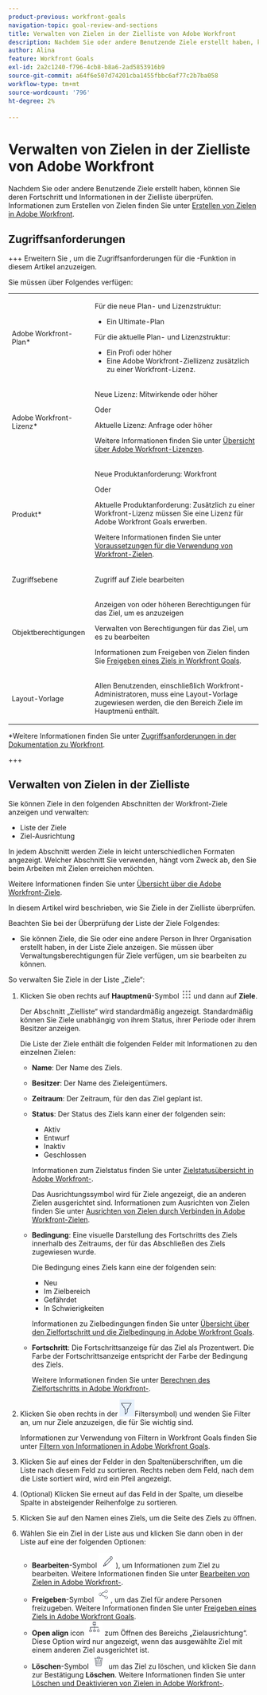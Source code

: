 ```yaml
---
product-previous: workfront-goals
navigation-topic: goal-review-and-sections
title: Verwalten von Zielen in der Zielliste von Adobe Workfront
description: Nachdem Sie oder andere Benutzende Ziele erstellt haben, können Sie deren Fortschritt und Informationen in der Zielliste überprüfen. Informationen zum Erstellen von Zielen finden Sie unter Erstellen von Zielen in Adobe Workfront-Zielen.
author: Alina
feature: Workfront Goals
exl-id: 2a2c1240-f796-4cb8-b8a6-2ad5853916b9
source-git-commit: a64f6e507d74201cba1455fbbc6af77c2b7ba058
workflow-type: tm+mt
source-wordcount: '796'
ht-degree: 2%

---
```


# Verwalten von Zielen in der Zielliste von Adobe Workfront

<!--Audited for P&P only: 4/2025-->

<!-- printing or exporting goals is no longer possible, but see if they add it later-->

Nachdem Sie oder andere Benutzende Ziele erstellt haben, können Sie deren Fortschritt und Informationen in der Zielliste überprüfen. Informationen zum Erstellen von Zielen finden Sie unter [Erstellen von Zielen in Adobe Workfront](../../workfront-goals/goal-management/create-goals.md).

## Zugriffsanforderungen

+++ Erweitern Sie , um die Zugriffsanforderungen für die -Funktion in diesem Artikel anzuzeigen.

Sie müssen über Folgendes verfügen:

<table style="table-layout:auto">
<col>
</col>
<col>
</col>
<tbody>
 <tr> 
   <td role="rowheader">Adobe Workfront-Plan*</td> 
   <td> 
   <p>Für die neue Plan- und Lizenzstruktur:
  <ul><li>Ein Ultimate-Plan </li></ul>
   </p>
<p>Für die aktuelle Plan- und Lizenzstruktur: 
<ul><li> Ein Profi oder höher </li>
  <li>Eine Adobe Workfront-Ziellizenz zusätzlich zu einer Workfront-Lizenz.</li></ul></p>
   </td>
  </tr>
 <tr>
 <td role="rowheader">Adobe Workfront-Lizenz*</td>
 <td>
 <p>Neue Lizenz: Mitwirkende oder höher</p>
 Oder
 <p>Aktuelle Lizenz: Anfrage oder höher</p> <p>Weitere Informationen finden Sie unter <a href="../../administration-and-setup/add-users/access-levels-and-object-permissions/wf-licenses.md" class="MCXref xref">Übersicht über Adobe Workfront-Lizenzen</a>.</p> </td>
 </tr>
 <tr>
 <td role="rowheader">Produkt*</td>
 <td>
    <p> Neue Produktanforderung: Workfront</p>
    Oder
    <p>Aktuelle Produktanforderung: Zusätzlich zu einer Workfront-Lizenz müssen Sie eine Lizenz für Adobe Workfront Goals erwerben. </p> <p>Weitere Informationen finden Sie unter <a href="../../workfront-goals/goal-management/access-needed-for-wf-goals.md" class="MCXref xref">Voraussetzungen für die Verwendung von Workfront-Zielen</a>. </p> </td>
 </tr>
 <tr>
 <td role="rowheader">Zugriffsebene</td>
 <td> <p>Zugriff auf Ziele bearbeiten</p>  </td>
 </tr>
 <tr data-mc-conditions="">
 <td role="rowheader">Objektberechtigungen</td>
 <td>
  <div>
  <p>Anzeigen von oder höheren Berechtigungen für das Ziel, um es anzuzeigen</p>
  <p>Verwalten von Berechtigungen für das Ziel, um es zu bearbeiten</p>
  <p>Informationen zum Freigeben von Zielen finden Sie <a href="../../workfront-goals/workfront-goals-settings/share-a-goal.md" class="MCXref xref">Freigeben eines Ziels in Workfront Goals</a>. </p>
  </div> </td>
 </tr>
 <tr>
   <td role="rowheader"><p>Layout-Vorlage</p></td>
   <td> <p>Allen Benutzenden, einschließlich Workfront-Administratoren, muss eine Layout-Vorlage zugewiesen werden, die den Bereich Ziele im Hauptmenü enthält. </p>  
</td>
  </tr>
</tbody>
</table>

*Weitere Informationen finden Sie unter [Zugriffsanforderungen in der Dokumentation zu Workfront](/help/quicksilver/administration-and-setup/add-users/access-levels-and-object-permissions/access-level-requirements-in-documentation.md).

+++

## Verwalten von Zielen in der Zielliste

Sie können Ziele in den folgenden Abschnitten der Workfront-Ziele anzeigen und verwalten:

* Liste der Ziele
* Ziel-Ausrichtung

In jedem Abschnitt werden Ziele in leicht unterschiedlichen Formaten angezeigt. Welcher Abschnitt Sie verwenden, hängt vom Zweck ab, den Sie beim Arbeiten mit Zielen erreichen möchten.

Weitere Informationen finden Sie unter [Übersicht über die Adobe Workfront-Ziele](../../workfront-goals/goal-review-and-workfront-goals-sections/overview-of-wf-goals-sections.md).

In diesem Artikel wird beschrieben, wie Sie Ziele in der Zielliste überprüfen.

Beachten Sie bei der Überprüfung der Liste der Ziele Folgendes:

* Sie können Ziele, die Sie oder eine andere Person in Ihrer Organisation erstellt haben, in der Liste Ziele anzeigen. Sie müssen über Verwaltungsberechtigungen für Ziele verfügen, um sie bearbeiten zu können.

<!--

### Manage the Goal List in the Production environment

1. Click the **Main Menu** icon ![Main Menu icon](assets/main-menu-icon.png) in the upper-right corner, then click **Goals**.

   (!-- Add this when Shell is available to all: or (if available), click the **Main Menu** icon ![Main menu icon](../goal-review-and-workfront-goals-sections/assets/three-line-main-menu-icon.png) in the upper-left corner)
   --)

   The Goal List section displays by default. You can view goals regardless of their status, period, or owner, by default.

   The list of goals contains the following columns with information about each goal, result, or activity: 

   <table style="table-layout:auto"> 
    <col> 
    <col> 
    <tbody> 
     <tr> 
      <td role="rowheader"> 
       <div> 
        <p role="rowheader">Name </p> 
       </div> </td> 
      <td>The name of the goal, result, or activity.</td> 
     </tr> 
     <tr> 
      <td role="rowheader">Owner</td> 
      <td>The name of the goal, result, or activity owner. </td> 
     </tr> 
     <tr> 
      <td role="rowheader">Period</td> 
      <td>The time period for which the goal is scheduled.</td> 
     </tr> 
     <tr> 
      <td role="rowheader">Progress </td> 
      <td> <p>The progress indicator for the goal includes the following:</p> 
       <ul> 
      <li> <p>The progress label. </p> <p>For information, see <a href="../../workfront-goals/goal-management/calculate-goal-progress.md" class="MCXref xref">Overview of goal progress and condition in Adobe Workfront Goals</a>. </p> </li> 
      <li> <p>The percent complete of the goal, activity, or result. </p> </li> 
       </ul> </td> 
     </tr> 
     <tr> 
      <td role="rowheader"> <p>Status (includes alignment icon)</p> <p> <img src="assets/alignment-icon-large.png"> </p> </td> 
      <td> <p>The status of the goal which can be one of the following:</p> 
       <ul> 
        <li>Active</li> 
        <li>Draft</li> 
        <li>Inactive</li> 
        <li>Closed</li> 
       </ul> <p>For information about goal status, see <a href="../../workfront-goals/goal-management/goal-status-overview.md" class="MCXref xref">Goal status overview in Adobe Workfront Goals</a>. </p> <p>The alignment icon appears on goals that are aligned to other goals. For information about aligning goals, see <a href="../../workfront-goals/goal-alignment/align-goals-by-connecting-them.md" class="MCXref xref">Align goals by connecting them in Adobe Workfront Goals</a>.</p> </td> 
     </tr> 
    </tbody> 
   </table>

1. Use the filters in the upper-right corner of the goal list to select only goals that are important to you. For information about using filters in Workfront Goals, see [Filter information in Adobe Workfront Goals](../../workfront-goals/goal-management/filter-information-wf-goals.md)
1. Click any of the fields in the column headers to sort it by that field.

   An arrow displays to the right of the field by which the list is sorted.

   ![Goal list with goal expanded](assets/goal-list-with-goal-expanded-+-result-+-activity-350x117.png)

1. (Optional) Click the field in the column again to sort the same column in a descending order. 
1. Click the right-pointing arrow to the left of the goal name to expand a goal

   Or

   Click the right-pointing arrow ![Right-pointing arrow](assets/right-pointing-arrow.png) in the header of the list to expand all the goals in the list and view additional information about each goal, including any of the following:

   * Results names, owners, and progress

     For information about results, see [Add results to goals in Adobe Workfront Goals](../../workfront-goals/results-and-activities/add-results-to-goals.md).
   
   * Activity names, owners, and progress

     For information about activities, see [Add activities to goals in Adobe Workfront Goals](../../workfront-goals/results-and-activities/add-activities-to-goals.md).

1. Click the name of a goal to open the **Goal Details** panel on the right and review more information about the goal as well as manage it. For information about reviewing individual goals, see [Update goals in the Goal details section in Adobe Workfront Goals](../../workfront-goals/goal-management/update-goals-in-goal-details-panel.md).
1. (Optional) Expand the **Goals per page** drop-down menu and select from the following options to display additional goals:

   * 20  
      
      This is the default selection. 
   * 50
   * 100

1. Click **Print** to export a list of goals, results, and activities to a .pdf file.

   >[!TIP]
   >
   >* When printing a list of goals, the file produced contains only the information displayed on the screen. Items eliminated by filtering a list of goals do not display in the .pdf file.
   >* When you do not expand the goals in the list before printing the list, the .pdf file displays only goals without their results and activities.

   For more information, see [Print the Goal List in Adobe Workfront Goals](../../workfront-goals/goal-management/print-the-goal-list.md). 

1. Click the **Alignment icon** ![Alignment icon](assets/align-icon.png) next to an aligned to open the goal's card in the Goal Alignment section. For more information, see [Navigate the Goal Alignment section in Adobe Workfront Goals](../../workfront-goals/goal-alignment/navigate-goal-alignment-chart.md).
-->

So verwalten Sie Ziele in der Liste „Ziele“:

1. Klicken Sie oben rechts auf **Hauptmenü**-Symbol ![Hauptmenüsymbol](assets/main-menu-icon.png) und dann auf **Ziele**.

   <!-- Add this when Shell is available to all: or (if available), click the **Main Menu** icon ![Main menu icon](../goal-review-and-workfront-goals-sections/assets/three-line-main-menu-icon.png) in the upper-left corner)
   -->

   Der Abschnitt „Zielliste“ wird standardmäßig angezeigt. Standardmäßig können Sie Ziele unabhängig von ihrem Status, ihrer Periode oder ihrem Besitzer anzeigen.

   Die Liste der Ziele enthält die folgenden Felder mit Informationen zu den einzelnen Zielen:

   * **Name**: Der Name des Ziels.
   * **Besitzer**: Der Name des Zieleigentümers.
   * **Zeitraum**: Der Zeitraum, für den das Ziel geplant ist.
   * **Status**: Der Status des Ziels kann einer der folgenden sein:
      * Aktiv
      * Entwurf
      * Inaktiv
      * Geschlossen

     Informationen zum Zielstatus finden Sie unter [Zielstatusübersicht in Adobe Workfront-](../goal-management/goal-status-overview.md).

     Das Ausrichtungssymbol wird für Ziele angezeigt, die an anderen Zielen ausgerichtet sind. Informationen zum Ausrichten von Zielen finden Sie unter [Ausrichten von Zielen durch Verbinden in Adobe Workfront-Zielen](../goal-alignment/align-goals-by-connecting-them.md).

   * **Bedingung**: Eine visuelle Darstellung des Fortschritts des Ziels innerhalb des Zeitraums, der für das Abschließen des Ziels zugewiesen wurde.

     Die Bedingung eines Ziels kann eine der folgenden sein:

      * Neu
      * Im Zielbereich
      * Gefährdet
      * In Schwierigkeiten

     Informationen zu Zielbedingungen finden Sie unter [Übersicht über den Zielfortschritt und die Zielbedingung in Adobe Workfront Goals](../goal-management/calculate-goal-progress.md).

   * **Fortschritt**: Die Fortschrittsanzeige für das Ziel als Prozentwert. Die Farbe der Fortschrittsanzeige entspricht der Farbe der Bedingung des Ziels.

     Weitere Informationen finden Sie unter [Berechnen des Zielfortschritts in Adobe Workfront-](../goal-management/calculate-goal-progress.md).

1. Klicken Sie oben rechts in der ![ auf das Filtersymbol ](assets/filter-icon.png)Filtersymbol) und wenden Sie Filter an, um nur Ziele anzuzeigen, die für Sie wichtig sind.

   Informationen zur Verwendung von Filtern in Workfront Goals finden Sie unter [Filtern von Informationen in Adobe Workfront Goals](../goal-management/filter-information-wf-goals.md).

1. Klicken Sie auf eines der Felder in den Spaltenüberschriften, um die Liste nach diesem Feld zu sortieren.
Rechts neben dem Feld, nach dem die Liste sortiert wird, wird ein Pfeil angezeigt.

1. (Optional) Klicken Sie erneut auf das Feld in der Spalte, um dieselbe Spalte in absteigender Reihenfolge zu sortieren.
1. Klicken Sie auf den Namen eines Ziels, um die Seite des Ziels zu öffnen.
1. Wählen Sie ein Ziel in der Liste aus und klicken Sie dann oben in der Liste auf eine der folgenden Optionen:
   * **Bearbeiten**-Symbol ![Bearbeiten-](assets/edit-icon.png)), um Informationen zum Ziel zu bearbeiten. Weitere Informationen finden Sie unter [Bearbeiten von Zielen in Adobe Workfront-](../goal-management/edit-goals.md).
   * **Freigeben**-Symbol ![Freigeben-Symbol](assets/share-icon.png), um das Ziel für andere Personen freizugeben. Weitere Informationen finden Sie unter [Freigeben eines Ziels in Adobe Workfront Goals](../workfront-goals-settings/share-a-goal.md).
   * **Open align** icon ![Open align icon](assets/align-icon-unshimmed.png) zum Öffnen des Bereichs „Zielausrichtung“. Diese Option wird nur angezeigt, wenn das ausgewählte Ziel mit einem anderen Ziel ausgerichtet ist.
   * **Löschen**-Symbol ![Löschen-Symbol](assets/delete-icon.png) um das Ziel zu löschen, und klicken Sie dann zur Bestätigung **Löschen**.  Weitere Informationen finden Sie unter [Löschen und Deaktivieren von Zielen in Adobe Workfront-](../goal-management/delete-and-deactivate-goals.md).





